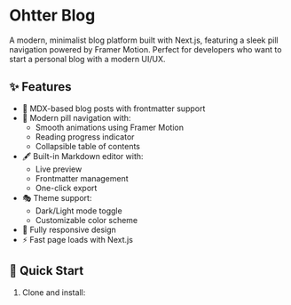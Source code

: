# Ohtter Blog

A modern, minimalist blog platform built with Next.js, featuring a sleek pill navigation powered by Framer Motion. Perfect for developers who want to start a personal blog with a modern UI/UX.

## ✨ Features

- 📝 MDX-based blog posts with frontmatter support
- 🎨 Modern pill navigation with:
  - Smooth animations using Framer Motion
  - Reading progress indicator
  - Collapsible table of contents
- 🖋 Built-in Markdown editor with:
  - Live preview
  - Frontmatter management
  - One-click export
- 🎭 Theme support:
  - Dark/Light mode toggle
  - Customizable color scheme
- 📱 Fully responsive design
- ⚡ Fast page loads with Next.js

## 🚀 Quick Start

1. Clone and install:
